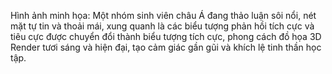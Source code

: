 Hình ảnh minh họa: Một nhóm sinh viên châu Á đang thảo luận sôi nổi, nét mặt tự tin và thoải mái, xung quanh là các biểu tượng phản hồi tích cực và tiêu cực được chuyển đổi thành biểu tượng tích cực, phong cách đồ họa 3D Render tươi sáng và hiện đại, tạo cảm giác gần gũi và khích lệ tinh thần học tập.